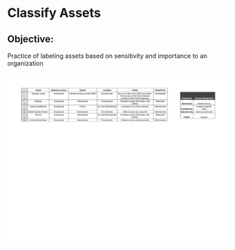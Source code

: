 # Classify Assets

## Objective:
Practice of labeling assets based on sensitivity and importance to an organization

![alt](https://github.com/ElyUTech/Project-8-Classify-Assets/blob/main/Project-8-Classify-Assets.png)
